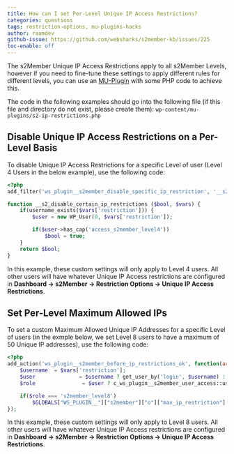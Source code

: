 ```yaml
---
title: How can I set Per-Level Unique IP Access Restrictions?
categories: questions
tags: restriction-options, mu-plugins-hacks
author: raamdev
github-issue: https://github.com/websharks/s2member-kb/issues/225
toc-enable: off
---
```


The s2Member Unique IP Access Restrictions apply to all s2Member Levels, however if you need to fine-tune these settings to apply different rules for different levels, you can use an [MU-Plugin](http://codex.wordpress.org/Must_Use_Plugins) with some PHP code to achieve this.

The code in the following examples should go into the following file (if this file and directory do not exist, please create them): `wp-content/mu-plugins/s2-ip-restrictions.php`

## Disable Unique IP Access Restrictions on a Per-Level Basis

To disable Unique IP Access Restrictions for a specific Level of user (Level 4 Users in the below example), use the following code:

```php
<?php
add_filter('ws_plugin__s2member_disable_specific_ip_restriction', '__s2_disable_certain_ip_restrictions', 10, 2);

function __s2_disable_certain_ip_restrictions ($bool, $vars) { 
    if(username_exists($vars['restriction'])) { 
        $user = new WP_User(0, $vars['restriction']); 

        if($user->has_cap('access_s2member_level4')) 
            $bool = true; 
    }
    return $bool;
}
```
In this example, these custom settings will only apply to Level 4 users. All other users will have whatever Unique IP Access restrictions are configured in **Dashboard → s2Member → Restriction Options → Unique IP Access Restrictions**.

## Set Per-Level Maximum Allowed IPs

To set a custom Maximum Allowed Unique IP Addresses for a specific Level of users (in the exmple below, we set Level 8 users to have a maximum of 50 Unique IP addresses), use the following code:

```php
<?php
add_action('ws_plugin__s2member_before_ip_restrictions_ok', function(array $vars) {
    $username  = $vars['restriction'];
    $user              = $username ? get_user_by('login', $username) : null;
    $role               = $user ? c_ws_plugin__s2member_user_access::user_access_role($user) : '';

    if($role === 's2member_level8')
        $GLOBALS["WS_PLUGIN__"]["s2member"]["o"]["max_ip_restriction"] = '50';
});
```

In this example, these custom settings will only apply to Level 8 users. All other users will have whatever Unique IP Access restrictions are configured in **Dashboard → s2Member → Restriction Options → Unique IP Access Restrictions**.
